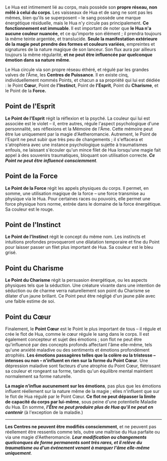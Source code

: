 Le Hua est intimement lié au corps, mais possède son **propre réseau, non mêlé à celui du corps**. Les vaisseaux de Hua et de sang ne sont pas les mêmes, bien qu'ils se superposent – le sang possède une marque énergétique résiduelle, mais le Hua n'y circule pas principalement. **Ce fonctionnement est immuable**.
Il est important de noter que **le Hua n'a aucune couleur nuancée**, et ce qu'importe son élément ; il prendra toujours la même teinte argentée, et translucide. **Seule la manifestation extérieure de la magie peut prendre des formes et couleurs variées**, empreintes et signatures de la nature magique de son lanceur. Son flux aura par ailleurs toujours la même régularité, **et ne peut être influencée par quelconque émotion dans sa nature même**.

Le Hua circule via son propre réseau éthéré, et régulé par les grandes valves de l'Âme, les **Centres de Puissance**. Il en existe cinq, individuellement nommés Points, et chacun a sa propriété qui lui est dédiée : le Point **Cœur**, Point de **l'Instinct**, Point de **l'Esprit**, Point du **Charisme**, et le Point de la **Force.** 

## Point de l'Esprit

**Le Point de l'Esprit** régit la réflexion et la psyché. La couleur qui lui est associée est le violet – il, entre autres, régule l'aspect psychologique d'une personnalité, ses réflexions et la Mémoire de l'Âme. Cette mémoire peut être lue uniquement par la magie d'Aetheromancie. 
Autrement, le Point de l'Esprit ne peut subir que très peu de changements ; il s'effacera et s'atrophiera avec une instance psychologique sujette à traumatismes enfouis, ne laissant s'écouler qu'un mince filet de Hua lorsqu'une magie fait appel à des souvenirs traumatiques, bloquant son utilisation correcte.
***Ce Point ne peut être influencé consciemment***. 

## Point de la Force

**Le Point de la Force** régit les appels physiques du corps. Il permet, en somme, une utilisation magique de la force – une force transmise au physique via le Hua. Pour certaines races ou pouvoirs, elle permet une force physique hors norme, entrée dans le domaine de la force énergétique. 
Sa couleur est le rouge.

## Point de l'Instinct

**Le Point de l'Instinct** régit le concept du même nom. Les instincts et intuitions profondes provoqueront une dilatation temporaire et fine du Point pour laisser passer un filet plus important de Hua. 
Sa couleur est le bleu grisé.

## Point du Charisme

**Le Point du Charisme** régit la persuasion énergétique, ou les aspects physiques tels que la séduction. Une créature vivante dans une intention de séduction ou de charme verra naturellement son point du Charisme se dilater d'un jaune brillant. Ce Point peut être négligé d'un jaune pâle avec une faible estime de soi.

## Point du Cœur

Finalement, le **Point Cœur** est le Point le plus important de tous – il régule et crée le flot de Hua, comme le cœur régule le sang dans le corps. Il est également concepteur et sujet des émotions ; son flot ne peut être qu'influencé par des concepts profonds affectant l'âme elle-même, tels qu'une anxiété maladive ou des sentiments et émotions profondément atrophiés. **Les émotions passagères telles que la colère ou la tristesse – intenses ou non – n'influent en rien sur la forme du Point Cœur**. Une dépression maladive sont facteurs d'une atrophie du Point Cœur, flétrissant sa couleur et rongeant sa forme, tandis qu'un équilibre mental maintient normalement sa forme naturelle. 

**La magie n’influe aucunement sur les émotions**, pas plus que les émotions influent réellement sur la nature même de la magie ; elles n'influent que sur le flot de Hua régulé par le Point Cœur. **Ce flot ne peut dépasser la limite de capacité du corps par lui-même**, sous peine d'une potentielle Maladie du Hua. En somme, ***l'Être ne peut produire plus de Hua qu'il ne peut en contenir*** (à l'exception de la maladie.)

---

**Les Centres ne peuvent être modifiés consciemment**, et ne peuvent pas réellement être ressentis comme tels, outre une maîtrise du Hua parfaite ou via une magie d'Aetheromancie. ***Leur modification ou changements quelconques de forme permanents sont très rares, et il relève du traumatisme ou d'un événement venant à marquer l'âme elle-même uniquement***.

